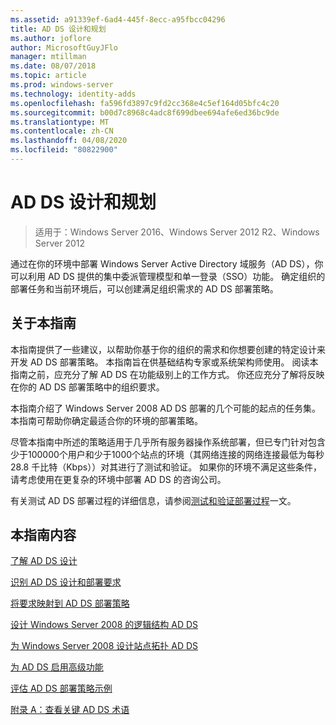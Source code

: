 ```yaml
---
ms.assetid: a91339ef-6ad4-445f-8ecc-a95fbcc04296
title: AD DS 设计和规划
ms.author: joflore
author: MicrosoftGuyJFlo
manager: mtillman
ms.date: 08/07/2018
ms.topic: article
ms.prod: windows-server
ms.technology: identity-adds
ms.openlocfilehash: fa596fd3897c9fd2cc368e4c5ef164d05bfc4c20
ms.sourcegitcommit: b00d7c8968c4adc8f699dbee694afe6ed36bc9de
ms.translationtype: MT
ms.contentlocale: zh-CN
ms.lasthandoff: 04/08/2020
ms.locfileid: "80822900"
---
```

# <a name="ad-ds-design-and-planning"></a>AD DS 设计和规划

>适用于：Windows Server 2016、Windows Server 2012 R2、Windows Server 2012

通过在你的环境中部署 Windows Server Active Directory 域服务（AD DS），你可以利用 AD DS 提供的集中委派管理模型和单一登录（SSO）功能。 确定组织的部署任务和当前环境后，可以创建满足组织需求的 AD DS 部署策略。  
  
## <a name="about-this-guide"></a>关于本指南

本指南提供了一些建议，以帮助你基于你的组织的需求和你想要创建的特定设计来开发 AD DS 部署策略。 本指南旨在供基础结构专家或系统架构师使用。 阅读本指南之前，应充分了解 AD DS 在功能级别上的工作方式。 你还应充分了解将反映在你的 AD DS 部署策略中的组织要求。  
  
本指南介绍了 Windows Server 2008 AD DS 部署的几个可能的起点的任务集。 本指南可帮助你确定最适合你的环境的部署策略。  
  
尽管本指南中所述的策略适用于几乎所有服务器操作系统部署，但已专门针对包含少于100000个用户和少于1000个站点的环境（其网络连接的网络连接最低为每秒28.8 千比特（Kbps））对其进行了测试和验证。 如果你的环境不满足这些条件，请考虑使用在更复杂的环境中部署 AD DS 的咨询公司。  
  
有关测试 AD DS 部署过程的详细信息，请参阅[测试和验证部署过程](https://go.microsoft.com/fwlink/?LinkId=100206)一文。  
  
## <a name="in-this-guide"></a>本指南内容

[了解 AD DS 设计](Understanding-AD-DS-Design.md)  
  
[识别 AD DS 设计和部署要求](Identifying-Your-AD-DS-Design-and-Deployment-Requirements.md)  
  
[将要求映射到 AD DS 部署策略](Mapping-Your-Requirements-to-an-AD-DS-Deployment-Strategy.md)  
  
[设计 Windows Server 2008 的逻辑结构 AD DS](Designing-the-Logical-Structure.md)  
  
[为 Windows Server 2008 设计站点拓扑 AD DS](Designing-the-Site-Topology.md)  
  
[为 AD DS 启用高级功能](Enabling-Advanced-Features-for-AD-DS.md)  
  
[评估 AD DS 部署策略示例](Evaluating-AD-DS-Deployment-Strategy-Examples.md)  
  
[附录 A：查看关键 AD DS 术语](Appendix-A--Reviewing-Key-AD-DS-Terms.md)  
